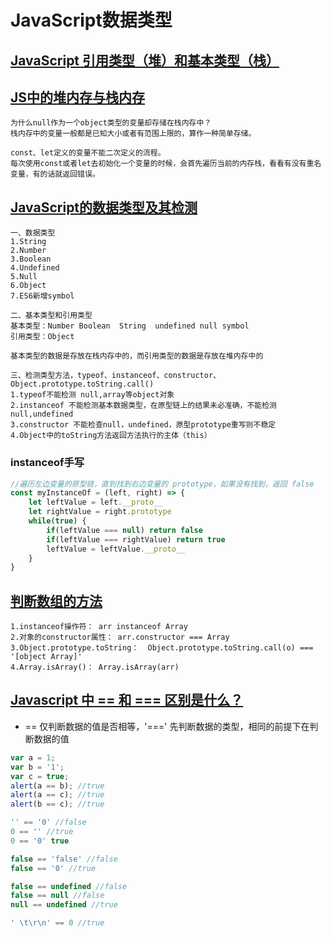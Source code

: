 # JavaScript数据类型

## [JavaScript 引用类型（堆）和基本类型（栈）](https://www.cnblogs.com/ljuyi/p/6100071.html)

##  [JS中的堆内存与栈内存](https://www.cnblogs.com/heioray/p/9487093.html)

```
为什么null作为一个object类型的变量却存储在栈内存中？
栈内存中的变量一般都是已知大小或者有范围上限的，算作一种简单存储。

const、let定义的变量不能二次定义的流程。
每次使用const或者let去初始化一个变量的时候，会首先遍历当前的内存栈，看看有没有重名变量，有的话就返回错误。
```

## [JavaScript的数据类型及其检测](https://github.com/ljianshu/Blog/issues/4)

```
一、数据类型
1.String
2.Number
3.Boolean
4.Undefined
5.Null
6.Object
7.ES6新增symbol

二、基本类型和引用类型
基本类型：Number Boolean  String  undefined null symbol
引用类型：Object

基本类型的数据是存放在栈内存中的，而引用类型的数据是存放在堆内存中的

三、检测类型方法，typeof、instanceof、constructor、Object.prototype.toString.call()
1.typeof不能检测 null,array等object对象
2.instanceof 不能检测基本数据类型，在原型链上的结果未必准确，不能检测null,undefined
3.constructor 不能检查null，undefined，原型prototype重写则不稳定
4.Object中的toString方法返回方法执行的主体（this）
```

### instanceof手写

```javascript
//遍历左边变量的原型链，直到找到右边变量的 prototype，如果没有找到，返回 false
const myInstanceOf = (left, right) => {
    let leftValue = left.__proto__
    let rightValue = right.prototype
    while(true) {
        if(leftValue === null) return false
        if(leftValue === rightValue) return true
        leftValue = leftValue.__proto__
    }
}
```

## [判断数组的方法](https://www.cnblogs.com/heshan1992/p/6927690.html)

```
1.instanceof操作符： arr instanceof Array
2.对象的constructor属性： arr.constructor === Array
3.Object.prototype.toString：  Object.prototype.toString.call(o) === '[object Array]'
4.Array.isArray()： Array.isArray(arr)
```

## [Javascript 中 == 和 === 区别是什么？](https://www.zhihu.com/question/31442029)

* == 仅判断数据的值是否相等，'===' 先判断数据的类型，相同的前提下在判断数据的值

```JavaScript
var a = 1;
var b = '1';
var c = true;
alert(a == b); //true
alert(a == c); //true
alert(b == c); //true

'' == '0' //false
0 == '' //true
0 == '0' true

false == 'false' //false
false == '0' //true

false == undefined //false
false == null //false
null == undefined //true

' \t\r\n' == 0 //true
```